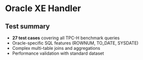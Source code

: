 # Oracle XE Handler

## Test summary

- **27 test cases** covering all TPC-H benchmark queries
- Oracle-specific SQL features (ROWNUM, TO_DATE, SYSDATE)
- Complex multi-table joins and aggregations
- Performance validation with standard dataset	

